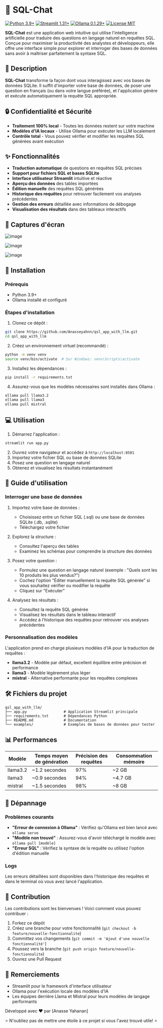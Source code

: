 # 💬 SQL-Chat

[![Python 3.9+](https://img.shields.io/badge/Python-3.9+-blue.svg)](https://www.python.org/downloads/)
[![Streamlit 1.31+](https://img.shields.io/badge/Streamlit-1.31+-red.svg)](https://streamlit.io/)
[![Ollama 0.1.29+](https://img.shields.io/badge/Ollama-0.1.29+-gray.svg)](https://ollama.ai/)
[![License MIT](https://img.shields.io/badge/License-MIT-yellow.svg)](https://opensource.org/licenses/MIT)

**SQL-Chat** est une application web intuitive qui utilise l'intelligence artificielle pour traduire des questions en langage naturel en requêtes SQL. Conçue pour maximiser la productivité des analystes et développeurs, elle offre une interface simple pour explorer et interroger des bases de données sans avoir à maîtriser parfaitement la syntaxe SQL.

## 📑 Description

**SQL-Chat** transforme la façon dont vous interagissez avec vos bases de données SQLite. Il suffit d'importer votre base de données, de poser une question en français (ou dans votre langue préférée), et l'application génère et exécute automatiquement la requête SQL appropriée.

## 🔒 Confidentialité et Sécurité

* **Traitement 100% local** - Toutes les données restent sur votre machine
* **Modèles d'IA locaux** - Utilise Ollama pour exécuter les LLM localement
* **Contrôle total** - Vous pouvez vérifier et modifier les requêtes SQL générées avant exécution

## ✨ Fonctionnalités

* **Traduction automatique** de questions en requêtes SQL précises
* **Support pour fichiers SQL et bases SQLite**
* **Interface utilisateur Streamlit** intuitive et réactive
* **Aperçu des données** des tables importées
* **Édition manuelle** des requêtes SQL générées
* **Historique des requêtes** pour retrouver facilement vos analyses précédentes
* **Gestion des erreurs** détaillée avec informations de débogage
* **Visualisation des résultats** dans des tableaux interactifs

## 📸 Captures d'écran

![image](https://github.com/user-attachments/assets/db440140-8a7c-4a03-9fc3-8211499b9ba0)


![image](https://github.com/user-attachments/assets/b6c66294-af6b-4f36-9dcf-11ce348d20df)


![image](https://github.com/user-attachments/assets/58f5f112-e3b8-4aac-b515-87144b02253f)




## 🚀 Installation

### Prérequis

* Python 3.9+
* Ollama installé et configuré

### Étapes d'installation

1. Clonez ce dépôt :
```bash
git clone https://github.com/Anasseyahnn/qsl_app_with_llm.git
cd qsl_app_with_llm
```

2. Créez un environnement virtuel (recommandé) :
```bash
python -m venv venv
source venv/bin/activate  # Sur Windows: venv\Scripts\activate
```

3. Installez les dépendances :
```bash
pip install -r requirements.txt
```

4. Assurez-vous que les modèles nécessaires sont installés dans Ollama :
```bash
ollama pull llama3.2
ollama pull llama3
ollama pull mistral
```

## 💻 Utilisation

1. Démarrez l'application :
```bash
streamlit run app.py
```

2. Ouvrez votre navigateur et accédez à `http://localhost:8501`
3. Importez votre fichier SQL ou base de données SQLite
4. Posez une question en langage naturel
5. Obtenez et visualisez les résultats instantanément

## 📝 Guide d'utilisation

### Interroger une base de données

1. Importez votre base de données :
   * Choisissez entre un fichier SQL (.sql) ou une base de données SQLite (.db, .sqlite)
   * Téléchargez votre fichier

2. Explorez la structure :
   * Consultez l'aperçu des tables
   * Examinez les schémas pour comprendre la structure des données

3. Posez votre question :
   * Formulez une question en langage naturel (exemple : "Quels sont les 10 produits les plus vendus?")
   * Cochez l'option "Éditer manuellement la requête SQL générée" si vous souhaitez vérifier ou modifier la requête
   * Cliquez sur "Exécuter"

4. Analysez les résultats :
   * Consultez la requête SQL générée
   * Visualisez les résultats dans le tableau interactif
   * Accédez à l'historique des requêtes pour retrouver vos analyses précédentes

### Personnalisation des modèles

L'application prend en charge plusieurs modèles d'IA pour la traduction de requêtes :

* **llama3.2** - Modèle par défaut, excellent équilibre entre précision et performance
* **llama3** - Modèle légèrement plus léger
* **mistral** - Alternative performante pour les requêtes complexes

## 🛠️ Fichiers du projet

```
qsl_app_with_llm/
├── app.py                 # Application Streamlit principale
├── requirements.txt       # Dépendances Python
├── README.md              # Documentation
└── examples/              # Exemples de bases de données pour tester
```

## 📊 Performances

| Modèle    | Temps moyen de génération | Précision des requêtes | Consommation mémoire |
|-----------|---------------------------|------------------------|----------------------|
| llama3.2  | ~1.2 secondes            | 97%                    | ~2 GB                |
| llama3    | ~0.9 secondes            | 94%                    | ~4.7 GB                |
| mistral   | ~1.5 secondes            | 98%                    | ~8 GB                |

## 🔧 Dépannage

### Problèmes courants

* **"Erreur de connexion à Ollama"** : Vérifiez qu'Ollama est bien lancé avec `ollama serve`
* **"Modèle non trouvé"** : Assurez-vous d'avoir téléchargé le modèle avec `ollama pull [modèle]`
* **"Erreur SQL"** : Vérifiez la syntaxe de la requête ou utilisez l'option d'édition manuelle

### Logs

Les erreurs détaillées sont disponibles dans l'historique des requêtes et dans le terminal où vous avez lancé l'application.

## 🤝 Contribution

Les contributions sont les bienvenues ! Voici comment vous pouvez contribuer :

1. Forkez ce dépôt
2. Créez une branche pour votre fonctionnalité (`git checkout -b feature/nouvelle-fonctionnalite`)
3. Committez vos changements (`git commit -m 'Ajout d'une nouvelle fonctionnalité'`)
4. Poussez vers la branche (`git push origin feature/nouvelle-fonctionnalite`)
5. Ouvrez une Pull Request

## 🙏 Remerciements

* Streamlit pour le framework d'interface utilisateur
* Ollama pour l'exécution locale des modèles d'IA
* Les équipes derrière Llama et Mistral pour leurs modèles de langage performants

Développé avec ❤️ par [Anasse Yahanan]

⭐ N'oubliez pas de mettre une étoile à ce projet si vous l'avez trouvé utile! ⭐
